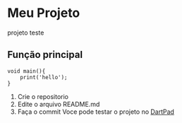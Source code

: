 
# Meu Projeto
projeto teste 
## Função principal
```
void main(){
    print('hello');
}
```
1. Crie o repositorio
2. Edite o arquivo README.md
3. Faça o commit 
Voce pode testar o projeto no [DartPad](https://dartpad.dev/)
